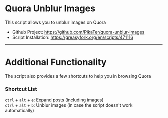 # Quora Unblur Images
This script allows you to unblur images on Quora  

- Github Project: https://github.com/PikaTer/quora-unblur-images
- Script Installation: https://greasyfork.org/en/scripts/471116

***

# Additional Functionality
The script also provides a few shortcuts to help you in browsing Quora

### Shortcut List
`ctrl` + `alt` + `e`: Expand posts (including images)  
`ctrl` + `alt` + `b`: Unblur images (in case the script doesn't work automatically)
